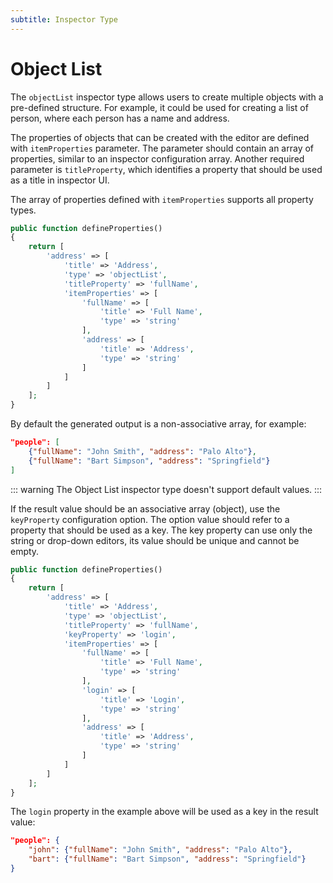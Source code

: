 ```yaml
---
subtitle: Inspector Type
---
```

# Object List

The `objectList` inspector type allows users to create multiple objects with a pre-defined structure. For example, it could be used for creating a list of person, where each person has a name and address.

The properties of objects that can be created with the editor are defined with `itemProperties` parameter. The parameter should contain an array of properties, similar to an inspector configuration array. Another required parameter is `titleProperty`, which identifies a property that should be used as a title in inspector UI.

The array of properties defined with `itemProperties` supports all property types.

```php
public function defineProperties()
{
    return [
        'address' => [
            'title' => 'Address',
            'type' => 'objectList',
            'titleProperty' => 'fullName',
            'itemProperties' => [
                'fullName' => [
                    'title' => 'Full Name',
                    'type' => 'string'
                ],
                'address' => [
                    'title' => 'Address',
                    'type' => 'string'
                ]
            ]
        ]
    ];
}
```

By default the generated output is a non-associative array, for example:

```json
"people": [
    {"fullName": "John Smith", "address": "Palo Alto"},
    {"fullName": "Bart Simpson", "address": "Springfield"}
]
```

::: warning
The Object List inspector type doesn't support default values.
:::

If the result value should be an associative array (object), use the `keyProperty` configuration option. The option value should refer to a property that should be used as a key. The key property can use only the string or drop-down editors, its value should be unique and cannot be empty.

```php
public function defineProperties()
{
    return [
        'address' => [
            'title' => 'Address',
            'type' => 'objectList',
            'titleProperty' => 'fullName',
            'keyProperty' => 'login',
            'itemProperties' => [
                'fullName' => [
                    'title' => 'Full Name',
                    'type' => 'string'
                ],
                'login' => [
                    'title' => 'Login',
                    'type' => 'string'
                ],
                'address' => [
                    'title' => 'Address',
                    'type' => 'string'
                ]
            ]
        ]
    ];
}
```

The `login` property in the example above will be used as a key in the result value:

```json
"people": {
    "john": {"fullName": "John Smith", "address": "Palo Alto"},
    "bart": {"fullName": "Bart Simpson", "address": "Springfield"}
}
```
